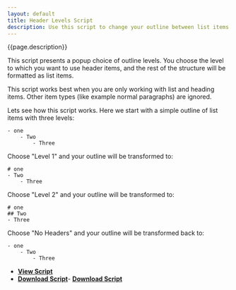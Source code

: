 ```yaml
---
layout: default
title: Header Levels Script
description: Use this script to change your outline between list items and heading items.
---
```


{{page.description}}

This script presents a popup choice of outline levels. You choose the level to which you want to use header items, and the rest of the structure will be formatted as list items.

This script works best when you are only working with list and heading items. Other item types (like example normal paragraphs) are ignored.

Lets see how this script works. Here we start with a simple outline of list items with three levels:

    - one
    	- Two
    		- Three

Choose "Level 1" and your outline will be transformed to:

    # one
    - Two
    	- Three

Choose "Level 2" and your outline will be transformed to:

    # one
    ## Two
    - Three

Choose "No Headers" and your outline will be transformed back to:

    - one
    	- Two
    		- Three

- [**View Script**](https://github.com/RobTrew/tree-tools/blob/master/FoldingText%20scripts/Decorating%20outlines%20with%20Markdown/FTHeaderLevels.applescript) 
- [**Download Script**](https://github.com/RobTrew/tree-tools/blob/master/FoldingText%20scripts/Decorating%20outlines%20with%20Markdown/MakeOrDeepenHeading.scpt?raw=true)- [**Download Script**](https://github.com/RobTrew/tree-tools/blob/master/FoldingText%20scripts/Decorating%20outlines%20with%20Markdown/FTHeaderLevels.scpt?raw=true)